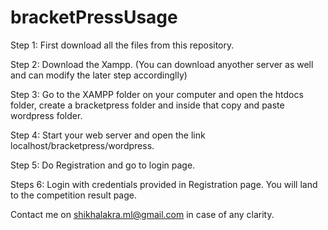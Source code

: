 # bracketPressUsage

Step 1: First download all the files from this repository.

Step 2: Download the Xampp. (You can download anyother server as well and can modify the later step accordinglly)

Step 3: Go to the XAMPP folder on your computer and open the htdocs folder, create a bracketpress folder and inside that copy and paste wordpress folder.

Step 4: Start your web server and open the link localhost/bracketpress/wordpress.

Step 5: Do Registration and go to login page.

Steps 6: Login with credentials provided in Registration page. You will land to the competition result page.

Contact me on shikhalakra.ml@gmail.com in case of any clarity.
